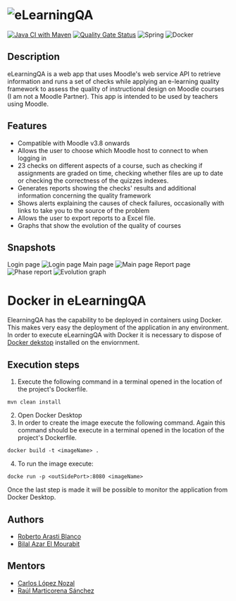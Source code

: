# ![eLearningQA](https://github.com/RobertoArastiBlanco/eLearningQA/blob/main/Memo/plantillaLatex-master/img/FullLogo.png?raw=true)

[![Java CI with Maven](https://github.com/bae1001/eLearningQA/actions/workflows/maven.yml/badge.svg)](https://github.com/bae1001/eLearningQA/actions/workflows/maven.yml)
[![Quality Gate Status](https://sonarcloud.io/api/project_badges/measure?project=bae1001_eLearningQA&metric=alert_status)](https://sonarcloud.io/summary/new_code?id=bae1001_eLearningQA)
![Spring](https://img.shields.io/badge/spring-%236DB33F.svg?style=for-the-badge&logo=spring&logoColor=white)
![Docker](https://img.shields.io/badge/docker-%230db7ed.svg?style=for-the-badge&logo=docker&logoColor=white)
## Description

eLearningQA is a web app that uses Moodle's web service 
API to retrieve information and runs a set of checks
while applying an e-learning quality framework to
assess the quality of instructional design on 
Moodle courses (I am not a Moodle Partner). 
This app is intended to be used by 
teachers using Moodle.


## Features

- Compatible with Moodle v3.8 onwards
- Allows the user to choose which Moodle host to connect to when logging in
- 23 checks on different aspects of a course, such as checking if assignments are graded on time, checking whether files are up to date or checking the correctness of the quizzes indexes.
- Generates reports showing the checks' results and additional information concerning the quality framework
- Shows alerts explaining the causes of check failures, occasionally with links to take you to the source of the problem
- Allows the user to export reports to a Excel file.
- Graphs that show the evolution of the quality of courses

## Snapshots
Login page
![Login page](https://github.com/RobertoArastiBlanco/eLearningQA/blob/main/Memo/plantillaLatex-master/img/Login.PNG?raw=true)
Main page
![Main page](https://github.com/RobertoArastiBlanco/eLearningQA/blob/main/Memo/plantillaLatex-master/img/ListaCursos.PNG?raw=true)
Report page
![Phase report](https://github.com/RobertoArastiBlanco/eLearningQA/blob/main/Memo/plantillaLatex-master/img/InformeFases.PNG?raw=true)
![Evolution graph](https://github.com/RobertoArastiBlanco/eLearningQA/blob/main/Memo/plantillaLatex-master/img/Evolucion.PNG?raw=true)


# Docker in eLearningQA

ElearningQA has the capability to be deployed in containers using Docker. This makes very easy the deployment of the application in any environment. In order to execute eLearningQA with Docker it is necessary to dispose of [Docker dekstop](https://docs.docker.com/get-docker/) installed on the enviornment. 

## Execution steps
1. Execute the following command in a terminal opened in the location of the project's Dockerfile.
```
mvn clean install
```
2. Open Docker Desktop
3. In order to create the image execute the following command. Again this command should be execute in a terminal opened in the location of the project's Dockerfile.
```
docker build -t <imageName> .
```
4. To run the image execute:
```
docke run -p <outSidePort>:8080 <imageName>
```
Once the last step is made it will be possible to monitor the application from Docker Desktop.


## Authors

- [Roberto Arasti Blanco](https://www.github.com/RobertoArastiBlanco)
- [Bilal Azar El Mourabit](https://github.com/bae1001)

## Mentors

- [Carlos López Nozal](https://www.github.com/clopezno)
- [Raúl Marticorena Sánchez](https://www.github.com/rmartico)


